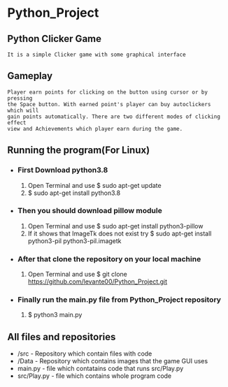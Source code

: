 # Python_Project
## Python Clicker Game
    It is a simple Clicker game with some graphical interface

## Gameplay
    Player earn points for clicking on the button using cursor or by pressing  
    the Space button. With earned point's player can buy autoclickers which will  
    gain points automatically. There are two different modes of clicking effect  
    view and Achievements which player earn during the game.  

## Running the program(For Linux)
* ### First Download python3.8
    1. Open Terminal and use $ sudo apt-get update
    2. $ sudo apt-get install python3.8
* ### Then you should download pillow module
    1. Open Terminal and use $ sudo apt-get install python3-pillow
    2. If it shows that ImageTk does not exist try $ sudo apt-get install python3-pil python3-pil.imagetk
* ### After that clone the repository on your local machine
    1. Open Terminal and use $ git clone https://github.com/levante00/Python_Project.git
* ### Finally run the main.py file from Python_Project repository
    1. $ python3 main.py

## All files and repositories
*   /src - Repository which contain files with code
*   /Data - Repository which contains images that the game GUI uses
*    main.py - file which contatains code that runs src/Play.py
*    src/Play.py - file which contains whole program code

    
